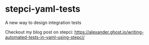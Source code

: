# stepci-yaml-tests
A new way to design integration tests

Checkout my blog post on stepci: https://alexander.ghost.io/writing-automated-tests-in-yaml-using-stepci/

